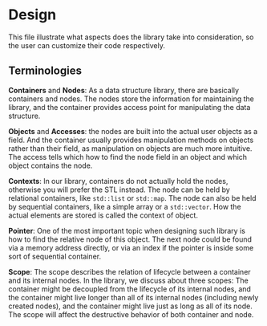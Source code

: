 # Design

This file illustrate what aspects does the library take into consideration, so the user
can customize their code respectively.

## Terminologies

**Containers** and **Nodes**: As a data structure library, there are basically containers and 
nodes. The nodes store the information for maintaining the library, and the container provides 
access point for manipulating the data structure.

**Objects** and **Accesses**: the nodes are built into the actual user objects as a field. And 
the container usually provides manipulation methods on objects rather than their field, as 
manipulation on objects are much more intuitive. The access tells which how to find the node
field in an object and which object contains the node.

**Contexts**: In our library, containers do not actually hold the nodes, otherwise you will 
prefer the STL instead. The node can be held by relational containers, like `std::list` or 
`std::map`. The node can also be held by sequential containers, like a simple array or a 
`std::vector`. How the actual elements are stored is called the context of object.

**Pointer**: One of the most important topic when designing such library is how to find the 
relative node of this object. The next node could be found via a memory address directly, or
via an index if the pointer is inside some sort of sequential container.

**Scope**: The scope describes the relation of lifecycle between a container and its internal 
nodes. In the library, we discuss about three scopes: The container might be decoupled from 
the lifecycle of its internal nodes, and the container might live longer than all of its 
internal nodes (including newly created nodes), and the container might live just as long 
as all of its node. The scope will affect the destructive behavior of both container and node.